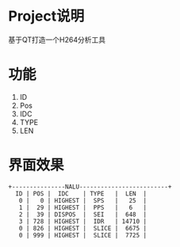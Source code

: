 # Project说明

基于QT打造一个H264分析工具

# 功能

1. ID
2. Pos
3. IDC
4. TYPE
5. LEN

# 界面效果

```
+---------------NALU-------------------------+
  ID | POS |  IDC    | TYPE   |  LEN  |
   0 |   0 | HIGHEST |  SPS   |   25  |
   1 |  29 | HIGHEST |  PPS   |   6   |
   2 |  39 | DISPOS  |  SEI   |  648  | 
   3 | 728 | HIGHEST |  IDR   | 14710 |
   0 | 826 | HIGHEST |  SLICE |  6675 |
   0 | 999 | HIGHEST |  SLICE |  7725 |

```